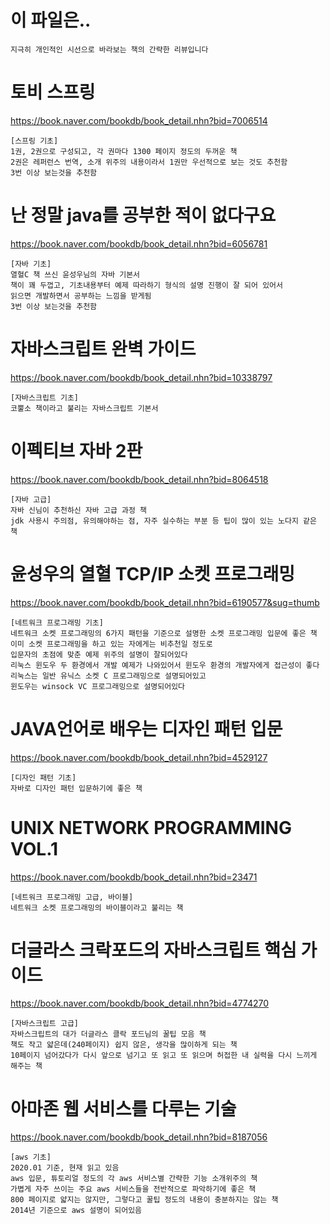 # 이 파일은..
```
지극히 개인적인 시선으로 바라보는 책의 간략한 리뷰입니다
```

# 토비 스프링
https://book.naver.com/bookdb/book_detail.nhn?bid=7006514
```
[스프링 기초]
1권, 2권으로 구성되고, 각 권마다 1300 페이지 정도의 두꺼운 책 
2권은 레퍼런스 번역, 소개 위주의 내용이라서 1권만 우선적으로 보는 것도 추천함
3번 이상 보는것을 추천함
```

# 난 정말 java를 공부한 적이 없다구요
https://book.naver.com/bookdb/book_detail.nhn?bid=6056781
```
[자바 기초]
열혈C 책 쓰신 윤성우님의 자바 기본서
책이 꽤 두껍고, 기초내용부터 예제 따라하기 형식의 설명 진행이 잘 되어 있어서
읽으면 개발하면서 공부하는 느낌을 받게됨
3번 이상 보는것을 추천함
```

# 자바스크립트 완벽 가이드
https://book.naver.com/bookdb/book_detail.nhn?bid=10338797
```
[자바스크립트 기초]
코뿔소 책이라고 불리는 자바스크립트 기본서
```

# 이펙티브 자바 2판
https://book.naver.com/bookdb/book_detail.nhn?bid=8064518
```
[자바 고급]
자바 신님이 추천하신 자바 고급 과정 책
jdk 사용시 주의점, 유의해야하는 점, 자주 실수하는 부분 등 팁이 많이 있는 노다지 같은 책
```

# 윤성우의 열혈 TCP/IP 소켓 프로그래밍
https://book.naver.com/bookdb/book_detail.nhn?bid=6190577&sug=thumb
```
[네트워크 프로그래밍 기초]
네트워크 소켓 프로그래밍의 6가지 패턴을 기준으로 설명한 소켓 프로그래밍 입문에 좋은 책
이미 소켓 프로그래밍을 하고 있는 자에게는 비추천일 정도로
입문자의 초점에 맞춘 예제 위주의 설명이 잘되어있다
리눅스 윈도우 두 환경에서 개발 예제가 나와있어서 윈도우 환경의 개발자에게 접근성이 좋다
리눅스는 일반 유닉스 소켓 C 프로그래밍으로 설명되어있고
윈도우는 winsock VC 프로그래밍으로 설명되어있다
```

# JAVA언어로 배우는 디자인 패턴 입문
https://book.naver.com/bookdb/book_detail.nhn?bid=4529127
```
[디자인 패턴 기초]
자바로 디자인 패턴 입문하기에 좋은 책
```

# UNIX NETWORK PROGRAMMING VOL.1
https://book.naver.com/bookdb/book_detail.nhn?bid=23471
```
[네트워크 프로그래밍 고급, 바이블]
네트워크 소켓 프로그래밍의 바이블이라고 불리는 책
```

# 더글라스 크락포드의 자바스크립트 핵심 가이드
https://book.naver.com/bookdb/book_detail.nhn?bid=4774270
```
[자바스크립트 고급]
자바스크립트의 대가 더글라스 클락 포드님의 꿀팁 모음 책
책도 작고 얇은데(240페이지) 쉽지 않은, 생각을 많이하게 되는 책
10페이지 넘어갔다가 다시 앞으로 넘기고 또 읽고 또 읽으며 허접한 내 실력을 다시 느끼게 해주는 책
```

# 아마존 웹 서비스를 다루는 기술
https://book.naver.com/bookdb/book_detail.nhn?bid=8187056
```
[aws 기초]
2020.01 기준, 현재 읽고 있음
aws 입문, 튜토리얼 정도의 각 aws 서비스별 간략한 기능 소개위주의 책
가볍게 자주 쓰이는 주요 aws 서비스들을 전반적으로 파악하기에 좋은 책
800 페이지로 얇지는 않지만, 그렇다고 꿀팁 정도의 내용이 충분하지는 않는 책
2014년 기준으로 aws 설명이 되어있음
```
